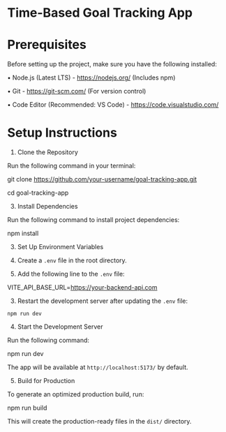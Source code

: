 # Time-Based Goal Tracking App

# Prerequisites

  Before setting up the project, make sure you have the following installed:

  • Node.js (Latest LTS) - https://nodejs.org/ (Includes npm)

  • Git - https://git-scm.com/ (For version control)

  • Code Editor (Recommended: VS Code) - https://code.visualstudio.com/

  # Setup Instructions

1. Clone the Repository
   
  Run the following command in your terminal:

  git clone https://github.com/your-username/goal-tracking-app.git

  cd goal-tracking-app

3. Install Dependencies

  Run the following command to install project dependencies:

  npm install

3. Set Up Environment Variables

  1. Create a `.env` file in the root directory.
  
  2. Add the following line to the `.env` file:
  
  VITE_API_BASE_URL=https://your-backend-api.com
  
  3. Restart the development server after updating the `.env` file:
  
    npm run dev

4. Start the Development Server

  Run the following command:

  npm run dev

  The app will be available at `http://localhost:5173/` by default.

5. Build for Production

  To generate an optimized production build, run:

  npm run build

  This will create the production-ready files in the `dist/` directory.
